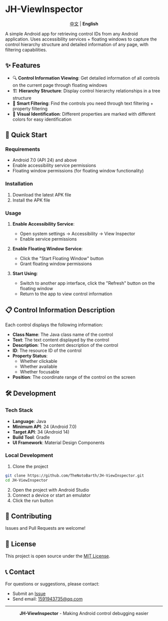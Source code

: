 # JH-ViewInspector

<p align="center">
  <a href="README.md">中文</a> | <strong>English</strong>
</p>

A simple Android app for retrieving control IDs from any Android application. Uses accessibility services + floating windows to capture the control hierarchy structure and detailed information of any page, with filtering capabilities.

## ✨ Features

- 🔍 **Control Information Viewing**: Get detailed information of all controls on the current page through floating windows
- 🏗️ **Hierarchy Structure**: Display control hierarchy relationships in a tree structure
- 🔎 **Smart Filtering**: Find the controls you need through text filtering + property filtering
- 🌈 **Visual Identification**: Different properties are marked with different colors for easy identification

## 🚀 Quick Start

### Requirements

- Android 7.0 (API 24) and above
- Enable accessibility service permissions
- Floating window permissions (for floating window functionality)

### Installation

1. Download the latest APK file
2. Install the APK file

### Usage

1. **Enable Accessibility Service**:
   - Open system settings → Accessibility → View Inspector
   - Enable service permissions

2. **Enable Floating Window Service**:
   - Click the "Start Floating Window" button
   - Grant floating window permissions

3. **Start Using**:
   - Switch to another app interface, click the "Refresh" button on the floating window
   - Return to the app to view control information

## 📋 Control Information Description

Each control displays the following information:

- **Class Name**: The Java class name of the control
- **Text**: The text content displayed by the control
- **Description**: The content description of the control
- **ID**: The resource ID of the control
- **Property Status**:
  - Whether clickable
  - Whether available
  - Whether focusable
- **Position**: The coordinate range of the control on the screen

## 🛠️ Development

### Tech Stack

- **Language**: Java
- **Minimum API**: 24 (Android 7.0)
- **Target API**: 34 (Android 14)
- **Build Tool**: Gradle
- **UI Framework**: Material Design Components

### Local Development

1. Clone the project
```bash
git clone https://github.com/TheNotoBarth/JH-ViewInspector.git
cd JH-ViewInspector
```

2. Open the project with Android Studio
3. Connect a device or start an emulator
4. Click the run button

## 🤝 Contributing

Issues and Pull Requests are welcome!

## 📄 License

This project is open source under the [MIT License](LICENSE).

## 📞 Contact

For questions or suggestions, please contact:

- Submit an [Issue](https://github.com/TheNotoBarth/JH-ViewInspector/issues)
- Send email: 1591943735@qq.com

---

<div align="center">
  <p><b>JH-ViewInspector</b> - Making Android control debugging easier</p>
</div>